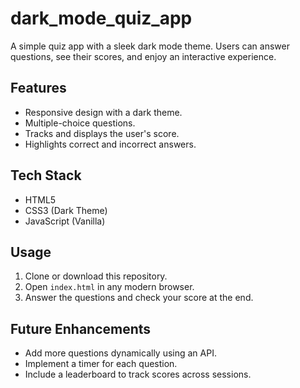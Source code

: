 # dark_mode_quiz_app

A simple quiz app with a sleek dark mode theme. Users can answer questions, see their scores, and enjoy an interactive experience.

## Features
- Responsive design with a dark theme.
- Multiple-choice questions.
- Tracks and displays the user's score.
- Highlights correct and incorrect answers.

## Tech Stack
- HTML5
- CSS3 (Dark Theme)
- JavaScript (Vanilla)

## Usage
1. Clone or download this repository.
2. Open `index.html` in any modern browser.
3. Answer the questions and check your score at the end.

## Future Enhancements
- Add more questions dynamically using an API.
- Implement a timer for each question.
- Include a leaderboard to track scores across sessions.
